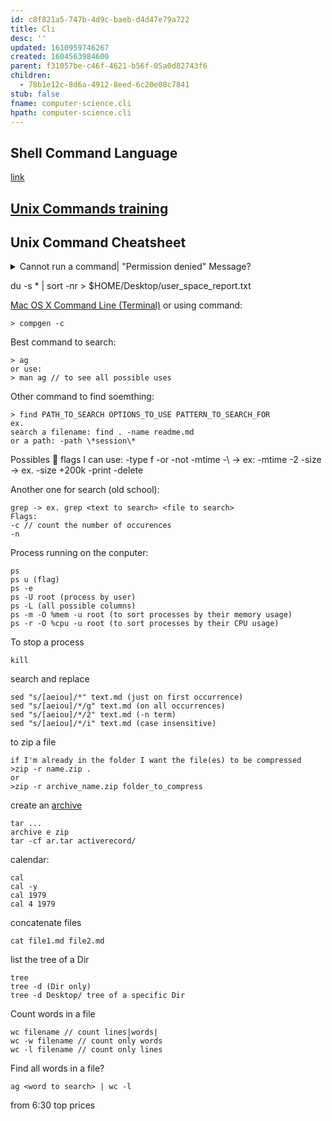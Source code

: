 ```yaml
---
id: c8f821a5-747b-4d9c-baeb-d4d47e79a722
title: Cli
desc: ''
updated: 1610959746267
created: 1604563984600
parent: f31057be-c46f-4621-b56f-05a0d82743f6
children:
  - 78b1e12c-8d6a-4912-8eed-6c20e08c7841
stub: false
fname: computer-science.cli
hpath: computer-science.cli
---
```

## Shell Command Language

[link](https://pubs.opengroup.org/onlinepubs/009695399/utilities/xcu_chap02.html)

## [Unix Commands training](https://www.freecodecamp.org/news/the-linux-commands-handbook/)

## Unix Command Cheatsheet

<details><summary>
Cannot run a command| "Permission denied" Message?
</summary>

ex.

```
chmod u+x ~/Desktop/nand2tetris/tools/*.sh
```

</details>

du -s \* | sort -nr > $HOME/Desktop/user_space_report.txt

[Mac OS X Command Line (Terminal)](https://ss64.com/osx/) or using command:

```
> compgen -c
```

Best command to search:

```
> ag
or use:
> man ag // to see all possible uses
```

Other command to find soemthing:

```
> find PATH_TO_SEARCH OPTIONS_TO_USE PATTERN_TO_SEARCH_FOR
ex.
search a filename: find . -name readme.md
or a path: -path \*session\* 
```

Possibles :flags: flags I can use:
\-type f
\-or
\-not
\-mtime -\\<num if days> -> ex: -mtime -2
\-size -> ex. -size +200k
\-print -delete

Another one for search (old school):

```
grep -> ex. grep <text to search> <file to search>
Flags:
-c // count the number of occurences
-n
```

Process running on the conputer:

```
ps 
ps u (flag)
ps -e 
ps -U root (process by user)
ps -L (all possible columns)
ps -m -O %mem -u root (to sort processes by their memory usage)
ps -r -O %cpu -u root (to sort processes by their CPU usage)

```

To stop a process

```
kill
```

search and replace

```
sed "s/[aeiou]/*" text.md (just on first occurrence)
sed "s/[aeiou]/*/g" text.md (on all occurrences)
sed "s/[aeiou]/*/2" text.md (-n term)
sed "s/[aeiou]/*/i" text.md (case insensitive)
```

to zip a file

```
if I'm already in the folder I want the file(es) to be compressed
>zip -r name.zip .
or
>zip -r archive_name.zip folder_to_compress
```

create an [archive](http://conqueringthecommandline.com/book/tar)

```
tar ...
archive e zip
tar -cf ar.tar activerecord/
```

calendar:

```
cal
cal -y
cal 1979
cal 4 1979
```

concatenate files

```
cat file1.md file2.md
```

list the tree of a Dir

```
tree
tree -d (Dir only)
tree -d Desktop/ tree of a specific Dir
```

Count words in a file

```
wc filename // count lines|words|
wc -w filename // count only words
wc -l filename // count only lines
```

Find all words in a file?

```
ag <word to search> | wc -l
```

from 6:30 top prices

